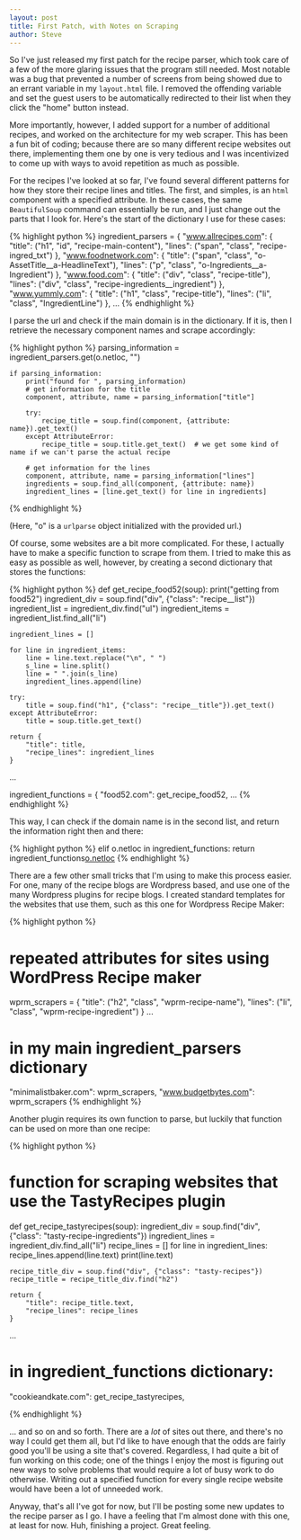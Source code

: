 ```yaml
---
layout: post
title: First Patch, with Notes on Scraping
author: Steve
---
```


So I've just released my first patch for the recipe parser, which took care of a few of the more glaring issues that the program still needed. Most notable was a bug that prevented a number of screens from being showed due to an errant variable in my `layout.html` file. I removed the offending variable and set the guest users to be automatically redirected to their list when they click the "home" button instead.

More importantly, however, I added support for a number of additional recipes, and worked on the architecture for my web scraper. This has been a fun bit of coding; because there are so many different recipe websites out there, implementing them one by one is very tedious and I was incentivized to come up with ways to avoid repetition as much as possible.

For the recipes I've looked at so far, I've found several different patterns for how they store their recipe lines and titles. The first, and simples, is an `html` component with a specified attribute. In these cases, the same `BeautifulSoup` command can essentially be run, and I just change out the parts that I look for. Here's the start of the dictionary I use for these cases:

{% highlight python %}
ingredient_parsers = {
    "www.allrecipes.com": {
        "title": ("h1", "id", "recipe-main-content"),
        "lines": ("span", "class", "recipe-ingred_txt")
    },
    "www.foodnetwork.com": {
        "title": ("span", "class", "o-AssetTitle__a-HeadlineText"),
        "lines": ("p", "class", "o-Ingredients__a-Ingredient")
    },
    "www.food.com": {
        "title": ("div", "class", "recipe-title"),
        "lines": ("div", "class", "recipe-ingredients__ingredient")
    },
    "www.yummly.com": {
        "title": ("h1", "class", "recipe-title"),
        "lines": ("li", "class", "IngredientLine")
    },
    ...
{% endhighlight %}

I parse the url and check if the main domain is in the dictionary. If it is, then I retrieve the necessary component names and scrape accordingly:

{% highlight python %}
parsing_information = ingredient_parsers.get(o.netloc, "")

    if parsing_information:
        print("found for ", parsing_information)
        # get information for the title
        component, attribute, name = parsing_information["title"]

        try:
            recipe_title = soup.find(component, {attribute: name}).get_text()
        except AttributeError:
            recipe_title = soup.title.get_text()  # we get some kind of name if we can't parse the actual recipe

        # get information for the lines
        component, attribute, name = parsing_information["lines"]
        ingredients = soup.find_all(component, {attribute: name})
        ingredient_lines = [line.get_text() for line in ingredients]
{% endhighlight %}

(Here, "o" is a `urlparse` object initialized with the provided url.)

Of course, some websites are a bit more complicated. For these, I actually have to make a specific function to scrape from them. I tried to make this as easy as possible as well, however, by creating a second dictionary that stores the functions:

{% highlight python %}
def get_recipe_food52(soup):
    print("getting from food52")
    ingredient_div = soup.find("div", {"class": "recipe__list"})
    ingredient_list = ingredient_div.find("ul")
    ingredient_items = ingredient_list.find_all("li")

    ingredient_lines = []

    for line in ingredient_items:
        line = line.text.replace("\n", " ")
        s_line = line.split()
        line = " ".join(s_line)
        ingredient_lines.append(line)

    try:
        title = soup.find("h1", {"class": "recipe__title"}).get_text()
    except AttributeError:
        title = soup.title.get_text()

    return {
        "title": title,
        "recipe_lines": ingredient_lines
    }

...

ingredient_functions = {
    "food52.com": get_recipe_food52,
    ...
{% endhighlight %}

This way, I can check if the domain name is in the second list, and return the information right then and there:

{% highlight python %}
elif o.netloc in ingredient_functions:
    return ingredient_functions[o.netloc](soup)
{% endhighlight %}

There are a few other small tricks that I'm using to make this process easier. For one, many of the recipe blogs are Wordpress based, and use one of the many Wordpress plugins for recipe blogs. I created standard templates for the websites that use them, such as this one for Wordpress Recipe Maker:

{% highlight python %}
# repeated attributes for sites using WordPress Recipe maker
wprm_scrapers = {
    "title": ("h2", "class", "wprm-recipe-name"),
    "lines": ("li", "class", "wprm-recipe-ingredient")
}
...
# in my main ingredient_parsers dictionary
"minimalistbaker.com": wprm_scrapers,
"www.budgetbytes.com": wprm_scrapers
{% endhighlight %}

Another plugin requires its own function to parse, but luckily that function can be used on more than one recipe:

{% highlight python %}
# function for scraping websites that use the TastyRecipes plugin
def get_recipe_tastyrecipes(soup):
    ingredient_div = soup.find("div", {"class": "tasty-recipe-ingredients"})
    ingredient_lines = ingredient_div.find_all("li")
    recipe_lines = []
    for line in ingredient_lines:
        recipe_lines.append(line.text)
        print(line.text)

    recipe_title_div = soup.find("div", {"class": "tasty-recipes"})
    recipe_title = recipe_title_div.find("h2")

    return {
        "title": recipe_title.text,
        "recipe_lines": recipe_lines
    }

...

# in ingredient_functions dictionary:
"cookieandkate.com": get_recipe_tastyrecipes,

{% endhighlight %}

... and so on and so forth. There are a *lot* of sites out there, and there's no way I could get them all, but I'd like to have enough that the odds are fairly good you'll be using a site that's covered. Regardless, I had quite a bit of fun working on this code; one of the things I enjoy the most is figuring out new ways to solve problems that would require a lot of busy work to do otherwise. Writing out a specified function for every single recipe website would have been a lot of unneeded work.

Anyway, that's all I've got for now, but I'll be posting some new updates to the recipe parser as I go. I have a feeling that I'm almost done with this one, at least for now. Huh, finishing a project. Great feeling.
